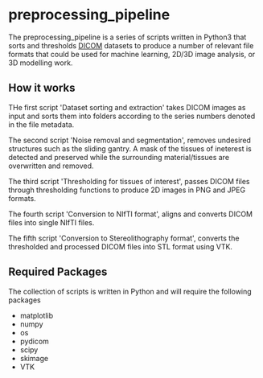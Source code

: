 # preprocessing_pipeline

The preprocessing_pipeline is a series of scripts written in Python3 that sorts and thresholds [DICOM](https://www.dicomstandard.org/about/) datasets to produce a number of relevant file formats that could be used for machine learning, 2D/3D image analysis, or 3D modelling work.

## How it works
THe first script 'Dataset sorting and extraction' takes DICOM images as input and sorts them into folders according to the series numbers denoted in the file metadata.

The second script 'Noise removal and segmentation', removes undesired structures such as the sliding gantry. A mask of the tissues of ineterest is detected and preserved while the surrounding material/tissues are overwritten and removed.

The third script 'Thresholding for tissues of interest', passes DICOM files through thresholding functions to produce 2D images in PNG and JPEG formats.

The fourth script 'Conversion to NIfTI format', aligns and converts DICOM files into single NIfTI files.

The fifth script 'Conversion to Stereolithography format', converts the thresholded and processed DICOM files into STL format using VTK.



## Required Packages
The collection of scripts is written in Python and will require the following packages
- matplotlib
- numpy
- os
- pydicom
- scipy
- skimage
- VTK

